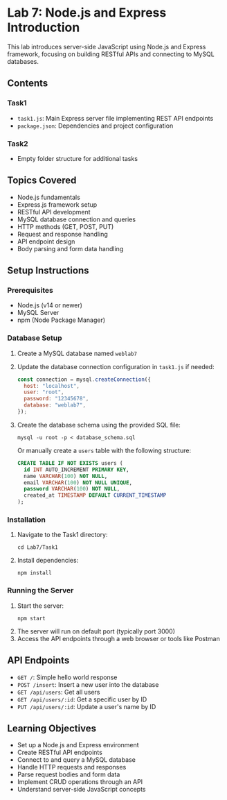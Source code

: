 # Lab 7: Node.js and Express Introduction

This lab introduces server-side JavaScript using Node.js and Express framework, focusing on building RESTful APIs and connecting to MySQL databases.

## Contents

### Task1

- `task1.js`: Main Express server file implementing REST API endpoints
- `package.json`: Dependencies and project configuration

### Task2

- Empty folder structure for additional tasks

## Topics Covered

- Node.js fundamentals
- Express.js framework setup
- RESTful API development
- MySQL database connection and queries
- HTTP methods (GET, POST, PUT)
- Request and response handling
- API endpoint design
- Body parsing and form data handling

## Setup Instructions

### Prerequisites

- Node.js (v14 or newer)
- MySQL Server
- npm (Node Package Manager)

### Database Setup

1. Create a MySQL database named `weblab7`
2. Update the database connection configuration in `task1.js` if needed:
   ```javascript
   const connection = mysql.createConnection({
     host: "localhost",
     user: "root",
     password: "12345678",
     database: "weblab7",
   });
   ```
3. Create the database schema using the provided SQL file:

   ```
   mysql -u root -p < database_schema.sql
   ```

   Or manually create a `users` table with the following structure:

   ```sql
   CREATE TABLE IF NOT EXISTS users (
     id INT AUTO_INCREMENT PRIMARY KEY,
     name VARCHAR(100) NOT NULL,
     email VARCHAR(100) NOT NULL UNIQUE,
     password VARCHAR(100) NOT NULL,
     created_at TIMESTAMP DEFAULT CURRENT_TIMESTAMP
   );
   ```

### Installation

1. Navigate to the Task1 directory:
   ```
   cd Lab7/Task1
   ```
2. Install dependencies:
   ```
   npm install
   ```

### Running the Server

1. Start the server:
   ```
   npm start
   ```
2. The server will run on default port (typically port 3000)
3. Access the API endpoints through a web browser or tools like Postman

## API Endpoints

- `GET /`: Simple hello world response
- `POST /insert`: Insert a new user into the database
- `GET /api/users`: Get all users
- `GET /api/users/:id`: Get a specific user by ID
- `PUT /api/users/:id`: Update a user's name by ID

## Learning Objectives

- Set up a Node.js and Express environment
- Create RESTful API endpoints
- Connect to and query a MySQL database
- Handle HTTP requests and responses
- Parse request bodies and form data
- Implement CRUD operations through an API
- Understand server-side JavaScript concepts

